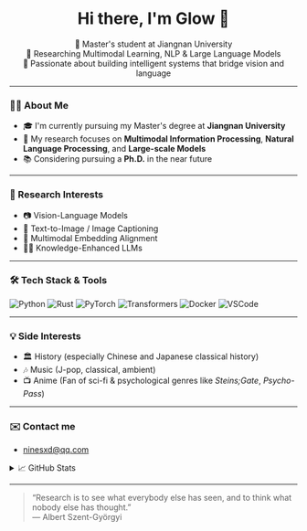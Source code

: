 <h1 align="center">Hi there, I'm Glow 👋</h1>

<p align="center">
  🌟 Master's student at Jiangnan University <br>
  🧠 Researching Multimodal Learning, NLP & Large Language Models <br>
  🎯 Passionate about building intelligent systems that bridge vision and language
</p>

---

### 👨‍🎓 About Me

- 🎓 I'm currently pursuing my Master's degree at **Jiangnan University**
- 🔬 My research focuses on **Multimodal Information Processing**, **Natural Language Processing**, and **Large-scale Models**
- 📚 Considering pursuing a **Ph.D.** in the near future

---

### 🧠 Research Interests

- 📷 Vision-Language Models
- 🧾 Text-to-Image / Image Captioning
- 🧠 Multimodal Embedding Alignment
- 🧑‍🏫 Knowledge-Enhanced LLMs

---

### 🛠️ Tech Stack & Tools

![Python](https://img.shields.io/badge/Python-3776AB?style=for-the-badge&logo=python&logoColor=white)
![Rust](https://img.shields.io/badge/Rust-000000?style=for-the-badge&logo=rust&logoColor=white)
![PyTorch](https://img.shields.io/badge/PyTorch-EE4C2C?style=for-the-badge&logo=pytorch&logoColor=white)
![Transformers](https://img.shields.io/badge/Huggingface-FFBF00?style=for-the-badge&logo=hugging-face&logoColor=white)
![Docker](https://img.shields.io/badge/Docker-2496ED?style=for-the-badge&logo=docker&logoColor=white)
![VSCode](https://img.shields.io/badge/VSCode-007ACC?style=for-the-badge&logo=visual-studio-code&logoColor=white)

---

### 💡 Side Interests

- 🏛️ History (especially Chinese and Japanese classical history)
- 🎶 Music (J-pop, classical, ambient)
- 📺 Anime (Fan of sci-fi & psychological genres like *Steins;Gate*, *Psycho-Pass*)

---
### ✉️ Contact me
- ninesxd@qq.com


<details>
<summary>📈 GitHub Stats</summary>

<p align="center">
  <img src="https://github-readme-stats.vercel.app/api?username=zipper112&show_icons=true&theme=tokyonight" />
  <br>
  <img src="https://github-readme-stats.vercel.app/api/top-langs/?username=zipper112&layout=compact&theme=tokyonight" />
  <br>
  <img src="https://streak-stats.demolab.com?user=zipper112&theme=tokyonight&hide_border=true" />
  <br>
  <img src="https://github-profile-summary-cards.vercel.app/api/cards/profile-details?username=zipper112&theme=tokyonight" />
</p>

</details>

---

> “Research is to see what everybody else has seen, and to think what nobody else has thought.”  
> — Albert Szent-Györgyi
